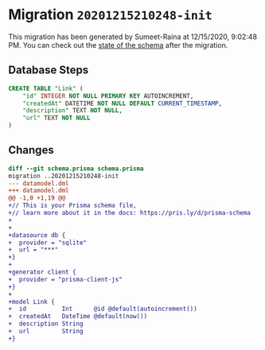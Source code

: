 # Migration `20201215210248-init`

This migration has been generated by Sumeet-Raina at 12/15/2020, 9:02:48 PM.
You can check out the [state of the schema](./schema.prisma) after the migration.

## Database Steps

```sql
CREATE TABLE "Link" (
    "id" INTEGER NOT NULL PRIMARY KEY AUTOINCREMENT,
    "createdAt" DATETIME NOT NULL DEFAULT CURRENT_TIMESTAMP,
    "description" TEXT NOT NULL,
    "url" TEXT NOT NULL
)
```

## Changes

```diff
diff --git schema.prisma schema.prisma
migration ..20201215210248-init
--- datamodel.dml
+++ datamodel.dml
@@ -1,0 +1,19 @@
+// This is your Prisma schema file,
+// learn more about it in the docs: https://pris.ly/d/prisma-schema
+
+
+datasource db {
+  provider = "sqlite"
+  url = "***"
+}
+
+generator client {
+  provider = "prisma-client-js"
+}
+
+model Link {
+  id          Int      @id @default(autoincrement())
+  createdAt   DateTime @default(now())
+  description String
+  url         String
+}
```


